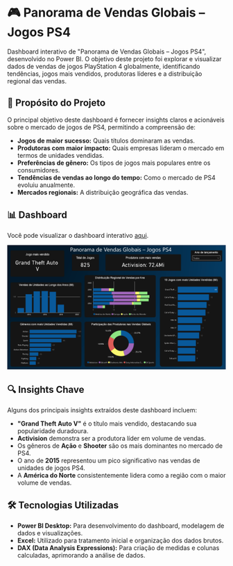 <h1 id="-panorama-de-vendas-globais-jogos-ps4-">🎮 Panorama de Vendas Globais – Jogos PS4</h1>
<p>Dashboard interativo de &quot;Panorama de Vendas Globais – Jogos PS4&quot;, desenvolvido no Power BI. O objetivo deste projeto foi explorar e visualizar dados de vendas de jogos PlayStation 4 globalmente, identificando tendências, jogos mais vendidos, produtoras líderes e a distribuição regional das vendas.</p>
<h2 id="-prop%C3%B3sito-do-projeto-">🚀 Propósito do Projeto</h2>
<p>O principal objetivo deste dashboard é fornecer insights claros e acionáveis sobre o mercado de jogos de PS4, permitindo a compreensão de:</p>
<ul>
<li><strong>Jogos de maior sucesso:</strong> Quais títulos dominaram as vendas.</li>
<li><strong>Produtoras com maior impacto:</strong> Quais empresas lideram o mercado em termos de unidades vendidas.</li>
<li><strong>Preferências de gênero:</strong> Os tipos de jogos mais populares entre os consumidores.</li>
<li><strong>Tendências de vendas ao longo do tempo:</strong> Como o mercado de PS4 evoluiu anualmente.</li>
<li><strong>Mercados regionais:</strong> A distribuição geográfica das vendas.</li>
</ul>
<h2 id="-dashboard-">📊 Dashboard</h2>
<p>Você pode visualizar o dashboard interativo <a href="https://app.powerbi.com/reportEmbed?reportId=cf803db6-dc47-4919-a292-b0a40b7f7cb7&autoAuth=true&ctid=f310b526-e195-4805-a55e-67e28f2fefdb">aqui</a>.</p>
<p><img src="https://github.com/marcelo-carv/Panorama-de-Vendas-Globais-Jogos-PS4/blob/main/Dashboard_PS4.png"></p>
<h2 id="-insights-chave-">🔍 Insights Chave</h2>
<p>Alguns dos principais insights extraídos deste dashboard incluem:</p>
<ul>
<li><strong>&quot;Grand Theft Auto V&quot;</strong> é o título mais vendido, destacando sua popularidade duradoura.</li>
<li><strong>Activision</strong> demonstra ser a produtora líder em volume de vendas.</li>
<li>Os gêneros de <strong>Ação</strong> e <strong>Shooter</strong> são os mais dominantes no mercado de PS4.</li>
<li>O ano de <strong>2015</strong> representou um pico significativo nas vendas de unidades de jogos PS4.</li>
<li>A <strong>América do Norte</strong> consistentemente lidera como a região com o maior volume de vendas.</li>
</ul>
<h2 id="-tecnologias-utilizadas-">🛠️ Tecnologias Utilizadas</h2>
<ul>
<li><strong>Power BI Desktop:</strong> Para desenvolvimento do dashboard, modelagem de dados e visualizações.</li>
<li><strong>Excel:</strong> Utilizado para tratamento inicial e organização dos dados brutos.</li>
<li><strong>DAX (Data Analysis Expressions):</strong> Para criação de medidas e colunas calculadas, aprimorando a análise de dados.</li>
</ul>
